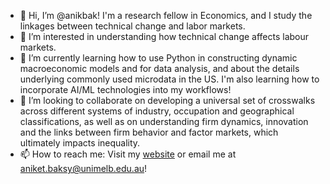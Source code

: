 - 👋 Hi, I’m @anikbak! I'm a research fellow in Economics, and I study the linkages between technical change and labor markets. 
- 👀 I’m interested in understanding how technical change affects labour markets.
- 🌱 I’m currently learning how to use Python in constructing dynamic macroeconomic models and for data analysis, and about the details underlying commonly used microdata in the US. I'm also learning how to incorporate AI/ML technologies into my workflows! 
- 💞️ I’m looking to collaborate on developing a universal set of crosswalks across different systems of industry, occupation and geographical classifications, as well as on understanding firm dynamics, innovation and the links between firm behavior and factor markets, which ultimately impacts inequality.
- 📫 How to reach me: Visit my [website](https://anikbak.github.io/) or email me at [aniket.baksy@unimelb.edu.au](mailto:aniket.baksy@unimelb.edu.au)!



<!---
anikbak/anikbak is a ✨ special ✨ repository because its `README.md` (this file) appears on your GitHub profile.
You can click the Preview link to take a look at your changes.
--->
